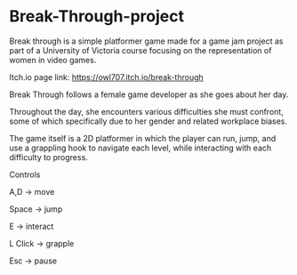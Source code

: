 # Break-Through-project

Break through is a simple platformer game made for a game jam project as part of a University of Victoria course focusing on the representation of women in video games.

Itch.io page link: https://owl707.itch.io/break-through


Break Through follows a female game developer as she goes about her day.

Throughout the day, she encounters various difficulties she must confront, some of which specifically due to her gender and related workplace biases.



The game itself is a 2D platformer in which the player can run, jump, and use a grappling hook to navigate each level, while interacting with each difficulty to progress.

Controls

A,D -> move

Space -> jump

E -> interact

L Click -> grapple

Esc -> pause
